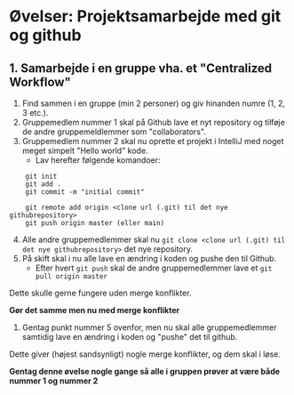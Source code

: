 
<!-- JS use if these pages are used as githubpages. can be deleted if used elsewhere -->
<script src="https://code.jquery.com/jquery-3.2.1.min.js"></script>
<script src="../script.js"></script>

# Øvelser: Projektsamarbejde med git og github


## 1. Samarbejde i en gruppe vha. et "Centralized Workflow"

1. Find sammen i en gruppe (min 2 personer) og giv hinanden numre (1, 2, 3 etc.).
2. Gruppemedlem nummer 1 skal på Github lave et nyt repository og tilføje de andre gruppemeldlemmer som "collaborators".
3. Gruppemedlem nummer 2 skal nu oprette et projekt i IntelliJ med noget meget simpelt "Hello world" kode.
    * Lav herefter følgende komandoer:

```
    git init
    git add .
    git commit -m "initial commit"

    git remote add origin <clone url (.git) til det nye githubrepository>
    git push origin master (eller main)
``` 
 
4. Alle andre gruppemedlemmer skal nu ````git clone <clone url (.git) til det nye githubrepository>```` det nye repository. 
5. På skift skal i nu alle lave en ændring i koden og pushe den til Github. 
    * Efter hvert ````git push```` skal de andre gruppemedlemmer lave et ````git pull origin master````

Dette skulle gerne fungere uden merge konflikter.

**Gør det samme men nu med merge konflikter**

1. Gentag punkt nummer 5 ovenfor, men nu skal alle gruppemedlemmer samtidig lave en ændring i koden og "pushe" det til github.

Dette giver (højest sandsynligt) nogle merge konflikter, og dem skal i løse.

**Gentag denne øvelse nogle gange så alle i gruppen prøver at være både nummer 1 og nummer 2**





<!--
## 1. Integration manager
[Fork dette repository]() og clon det efterfølgende til din lokale computer. Vent herefter til Claus har lavet et nyt commit i det originale repository.

1. Synkroniser nu din forked version med det originale repository online på github og ````pull```` ændringerne ned på din lokale computer.
2. Vent herefter på at Claus har lavet et commit mere. 
3. På din lokale computer skal du gennem termanalen opsætte en ny remote til det originale repository.
4. ````pull```` det nye commit ned fra det originale repository og ````merge```` det sammen med din master branch lokalt. ````push```` dert nye commit til din forkede version på github. 

-->
 

     

